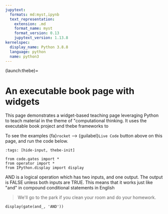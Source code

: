 ```yaml
---
jupytext:
  formats: md:myst,ipynb
  text_representation:
    extension: .md
    format_name: myst
    format_version: 0.13
    jupytext_version: 1.13.8
kernelspec:
  display_name: Python 3.8.8
  language: python
  name: python3
---
```


(launch:thebe)=
# An executable book page with widgets

This page demonstrates a widget-based teaching page leveraging Python to teach material in the theme of "computational thinking. It uses the executable book project and thebe frameworks to 

To see the examples  {fa}`rocket` --> {guilabel}`Live Code` button above on this page, and run the code below.


```{code-cell} ipython3
:tags: [hide-input, thebe-init]

from code.gates import *
from operator import *
from IPython.display import display
```

AND is a logical operation which has two inputs, and one output. The output is FALSE unless both inputs are TRUE. This means that it works just like "and" in compound conditional statements in English
> We'll go to the park if you clean your room and do your homework.

```{code-cell} ipython3
display(gate(and_, 'AND'))
```
